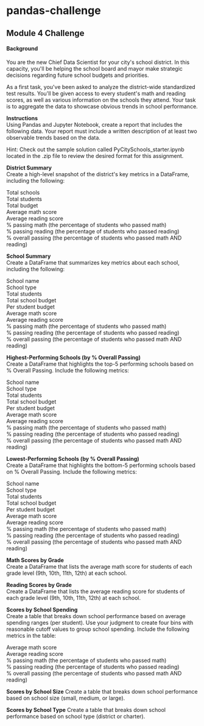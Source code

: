 # pandas-challenge

## Module 4 Challenge

#### Background
You are the new Chief Data Scientist for your city's school district. In this capacity, you'll be helping the school board and mayor make strategic decisions regarding future school budgets and priorities.

As a first task, you've been asked to analyze the district-wide standardized test results. You'll be given access to every student's math and reading scores, as well as various information on the schools they attend. Your task is to aggregate the data to showcase obvious trends in school performance.

**Instructions**<br />
Using Pandas and Jupyter Notebook, create a report that includes the following data. Your report must include a written description of at least two observable trends based on the data.

Hint: Check out the sample solution called PyCitySchools_starter.ipynb located in the .zip file to review the desired format for this assignment.

**District Summary**<br />
Create a high-level snapshot of the district's key metrics in a DataFrame, including the following:

Total schools<br />
Total students<br />
Total budget<br />
Average math score<br />
Average reading score<br />
% passing math (the percentage of students who passed math)<br />
% passing reading (the percentage of students who passed reading)<br />
% overall passing (the percentage of students who passed math AND reading)

**School Summary**<br />
Create a DataFrame that summarizes key metrics about each school, including the following:

School name<br />
School type<br />
Total students<br />
Total school budget<br />
Per student budget<br />
Average math score<br />
Average reading score<br />
% passing math (the percentage of students who passed math)<br />
% passing reading (the percentage of students who passed reading)<br />
% overall passing (the percentage of students who passed math AND reading)<br />

**Highest-Performing Schools (by % Overall Passing)**<br />
Create a DataFrame that highlights the top-5 performing schools based on % Overall Passing. Include the following metrics:

School name<br />
School type<br />
Total students<br />
Total school budget<br />
Per student budget<br />
Average math score<br />
Average reading score<br />
% passing math (the percentage of students who passed math)<br />
% passing reading (the percentage of students who passed reading)<br />
% overall passing (the percentage of students who passed math AND reading)

**Lowest-Performing Schools (by % Overall Passing)**<br />
Create a DataFrame that highlights the bottom-5 performing schools based on % Overall Passing. Include the following metrics:

School name<br />
School type<br />
Total students<br />
Total school budget<br />
Per student budget<br />
Average math score<br />
Average reading score<br />
% passing math (the percentage of students who passed math)<br />
% passing reading (the percentage of students who passed reading)<br />
% overall passing (the percentage of students who passed math AND reading)<br />

**Math Scores by Grade**<br />
Create a DataFrame that lists the average math score for students of each grade level (9th, 10th, 11th, 12th) at each school.

**Reading Scores by Grade**<br />
Create a DataFrame that lists the average reading score for students of each grade level (9th, 10th, 11th, 12th) at each school.

**Scores by School Spending**<br />
Create a table that breaks down school performance based on average spending ranges (per student). Use your judgment to create four bins with reasonable cutoff values to group school spending. Include the following metrics in the table:

Average math score<br />
Average reading score<br />
% passing math (the percentage of students who passed math)<br />
% passing reading (the percentage of students who passed reading)<br />
% overall passing (the percentage of students who passed math AND reading)

**Scores by School Size**
Create a table that breaks down school performance based on school size (small, medium, or large).

**Scores by School Type**
Create a table that breaks down school performance based on school type (district or charter).